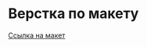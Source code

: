 # Верстка по макету


[Ссылка на макет](https://www.figma.com/file/BTfAtyIr0ZURjgZI4c4OzF/landing?type=design&node-id=1-2&mode=design&t=oKIVGP0LqJ209mP1-0)


